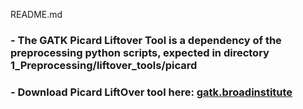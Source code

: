 README.md
### - The GATK Picard Liftover Tool is a dependency of the preprocessing python scripts, expected in directory 1_Preprocessing/liftover_tools/picard
### - Download Picard LiftOver tool here: [gatk.broadinstitute](https://gatk.broadinstitute.org/hc/en-us/articles/360037060932-LiftoverVcf-Picard-)
